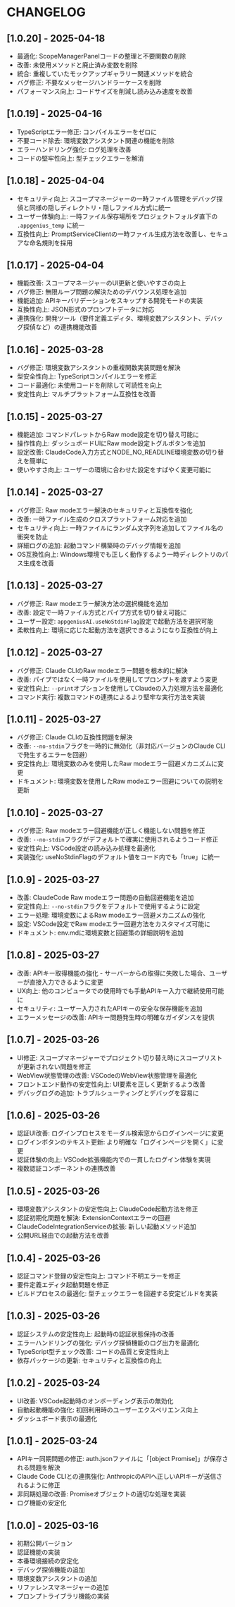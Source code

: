 # CHANGELOG

## [1.0.20] - 2025-04-18
- 最適化: ScopeManagerPanelコードの整理と不要関数の削除
- 改善: 未使用メソッドと廃止済み変数を削除
- 統合: 重複していたモックアップギャラリー関連メソッドを統合
- バグ修正: 不要なメッセージハンドラーケースを削除
- パフォーマンス向上: コードサイズを削減し読み込み速度を改善

## [1.0.19] - 2025-04-16
- TypeScriptエラー修正: コンパイルエラーをゼロに
- 不要コード除去: 環境変数アシスタント関連の機能を削除
- エラーハンドリング強化: ログ処理を改善
- コードの堅牢性向上: 型チェックエラーを解消

## [1.0.18] - 2025-04-04
- セキュリティ向上: スコープマネージャーの一時ファイル管理をデバッグ探偵と同様の隠しディレクトリ・隠しファイル方式に統一
- ユーザー体験向上: 一時ファイル保存場所をプロジェクトフォルダ直下の `.appgenius_temp` に統一
- 互換性向上: PromptServiceClientの一時ファイル生成方法を改善し、セキュアな命名規則を採用

## [1.0.17] - 2025-04-04
- 機能改善: スコープマネージャーのUI更新と使いやすさの向上
- バグ修正: 無限ループ問題の解決ためのデバウンス処理を追加
- 機能追加: APIキーバリデーションをスキップする開発モードの実装
- 互換性向上: JSON形式のプロンプトデータに対応
- 連携強化: 開発ツール（要件定義エディタ、環境変数アシスタント、デバッグ探偵など）の連携機能改善

## [1.0.16] - 2025-03-28
- バグ修正: 環境変数アシスタントの重複関数実装問題を解決
- 型安全性向上: TypeScriptコンパイルエラーを修正
- コード最適化: 未使用コードを削除して可読性を向上
- 安定性向上: マルチプラットフォーム互換性を改善

## [1.0.15] - 2025-03-27
- 機能追加: コマンドパレットからRaw mode設定を切り替え可能に
- 操作性向上: ダッシュボードUIにRaw mode設定トグルボタンを追加
- 設定改善: ClaudeCode入力方式とNODE_NO_READLINE環境変数の切り替えを簡単に
- 使いやすさ向上: ユーザーの環境に合わせた設定をすばやく変更可能に

## [1.0.14] - 2025-03-27
- バグ修正: Raw modeエラー解決のセキュリティと互換性を強化
- 改善: 一時ファイル生成のクロスプラットフォーム対応を追加
- セキュリティ向上: 一時ファイルにランダム文字列を追加してファイル名の衝突を防止
- 詳細ログの追加: 起動コマンド構築時のデバッグ情報を追加
- OS互換性向上: Windows環境でも正しく動作するよう一時ディレクトリのパス生成を改善

## [1.0.13] - 2025-03-27
- バグ修正: Raw modeエラー解決方法の選択機能を追加
- 改善: 設定で一時ファイル方式とパイプ方式を切り替え可能に
- ユーザー設定: `appgeniusAI.useNoStdinFlag`設定で起動方法を選択可能
- 柔軟性向上: 環境に応じた起動方法を選択できるようになり互換性が向上

## [1.0.12] - 2025-03-27
- バグ修正: Claude CLIのRaw modeエラー問題を根本的に解決
- 改善: パイプではなく一時ファイルを使用してプロンプトを渡すよう変更
- 安定性向上: `--print`オプションを使用してClaudeの入力処理方法を最適化
- コマンド実行: 複数コマンドの連携によるより堅牢な実行方法を実装

## [1.0.11] - 2025-03-27
- バグ修正: Claude CLIの互換性問題を解決
- 改善: `--no-stdin`フラグを一時的に無効化（非対応バージョンのClaude CLIで発生するエラーを回避）
- 安定性向上: 環境変数のみを使用したRaw modeエラー回避メカニズムに変更
- ドキュメント: 環境変数を使用したRaw modeエラー回避についての説明を更新

## [1.0.10] - 2025-03-27
- バグ修正: Raw modeエラー回避機能が正しく機能しない問題を修正
- 改善: `--no-stdin`フラグがデフォルトで確実に使用されるようコード修正
- 安定性向上: VSCode設定の読み込み処理を最適化
- 実装強化: useNoStdinFlagのデフォルト値をコード内でも「true」に統一

## [1.0.9] - 2025-03-27
- 改善: ClaudeCode Raw modeエラー問題の自動回避機能を追加
- 安定性向上: `--no-stdin`フラグをデフォルトで使用するように設定
- エラー処理: 環境変数によるRaw modeエラー回避メカニズムの強化
- 設定: VSCode設定でRaw modeエラー回避方法をカスタマイズ可能に
- ドキュメント: env.mdに環境変数と回避策の詳細説明を追加
## [1.0.8] - 2025-03-27
- 改善: APIキー取得機能の強化 - サーバーからの取得に失敗した場合、ユーザーが直接入力できるように変更
- UX向上: 他のコンピュータでの使用時でも手動APIキー入力で継続使用可能に
- セキュリティ: ユーザー入力されたAPIキーの安全な保存機能を追加
- エラーメッセージの改善: APIキー問題発生時の明確なガイダンスを提供

## [1.0.7] - 2025-03-26
- UI修正: スコープマネージャーでプロジェクト切り替え時にスコープリストが更新されない問題を修正
- WebView状態管理の改善: VSCodeのWebView状態管理を最適化
- フロントエンド動作の安定性向上: UI要素を正しく更新するよう改善
- デバッグログの追加: トラブルシューティングとデバッグを容易に

## [1.0.6] - 2025-03-26
- 認証UI改善: ログインプロセスをモーダル検索窓からログインページに変更
- ログインボタンのテキスト更新: より明確な「ログインページを開く」に変更
- 認証体験の向上: VSCode拡張機能内での一貫したログイン体験を実現
- 複数認証コンポーネントの連携改善

## [1.0.5] - 2025-03-26
- 環境変数アシスタントの安定性向上: ClaudeCode起動方法を修正
- 認証初期化問題を解決: ExtensionContextエラーの回避
- ClaudeCodeIntegrationServiceの拡張: 新しい起動メソッド追加
- 公開URL経由での起動方法を改善

## [1.0.4] - 2025-03-26
- 認証コマンド登録の安定性向上: コマンド不明エラーを修正
- 要件定義エディタ起動問題を修正
- ビルドプロセスの最適化: 型チェックエラーを回避する安定ビルドを実装

## [1.0.3] - 2025-03-26
- 認証システムの安定性向上: 起動時の認証状態保持の改善
- エラーハンドリングの強化: デバッグ探偵機能のログ出力を最適化
- TypeScript型チェック改善: コードの品質と安定性向上
- 依存パッケージの更新: セキュリティと互換性の向上

## [1.0.2] - 2025-03-24
- UI改善: VSCode起動時のオンボーディング表示の無効化
- 自動起動機能の強化: 初回利用時のユーザーエクスペリエンス向上
- ダッシュボード表示の最適化

## [1.0.1] - 2025-03-24
- APIキー同期問題の修正: auth.jsonファイルに「[object Promise]」が保存される問題を解決
- Claude Code CLIとの連携強化: AnthropicのAPIへ正しいAPIキーが送信されるように修正
- 非同期処理の改善: Promiseオブジェクトの適切な処理を実装
- ログ機能の安定化

## [1.0.0] - 2025-03-16
- 初期公開バージョン
- 認証機能の実装
- 本番環境接続の安定化
- デバッグ探偵機能の追加
- 環境変数アシスタントの追加
- リファレンスマネージャーの追加
- プロンプトライブラリ機能の実装
